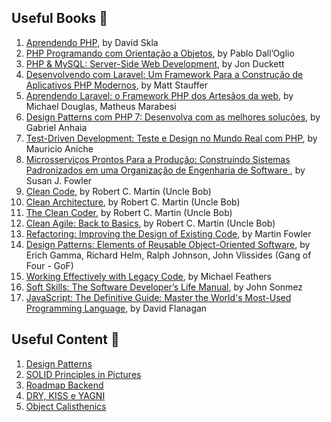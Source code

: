 ## Useful Books 📘
1. [Aprendendo PHP](https://www.amazon.com.br/Tour-C-2nd-Bjarne-Stroustrup/dp/0134997832/ref=sr_1_1?__mk_pt_BR=%C3%85M%C3%85%C5%BD%C3%95%C3%91&crid=1IR5XEA4IMCVQ&dchild=1&keywords=a+tour+of+c%2B%2B&qid=1597129065&sprefix=a+tour+of%2Caps%2C286&sr=8-1](https://www.amazon.com/Aprendendo-PHP-Em-Portuguese-Brasil/dp/8575225189)), by David Skla
2. [PHP Programando com Orientação a Objetos](https://www.amazon.com.br/PHP-Programando-com-Orienta%C3%A7%C3%A3o-Objetos-ebook/dp/B07G9PQJQR), by Pablo Dall’Oglio
3. [PHP & MySQL: Server-Side Web Development](https://www.amazon.com.br/PHP-MySQL-Server-side-Web-Development/dp/1119149223?source=ps-sl-shoppingads-lpcontext&psc=1&smid=A1ZZFT5FULY4LN), by Jon Duckett
4. [Desenvolvendo com Laravel: Um Framework Para a Construção de Aplicativos PHP Modernos](https://www.amazon.com.br/Desenvolvendo-Laravel-Framework-Constru%C3%A7%C3%A3o-Aplicativos/dp/8575225677/ref=asc_df_8575225677/?tag=googleshopp00-20&linkCode=df0&hvadid=379748659420&hvpos=&hvnetw=g&hvrand=8639817293522472754&hvpone=&hvptwo=&hvqmt=&hvdev=c&hvdvcmdl=&hvlocint=&hvlocphy=1031785&hvtargid=pla-812887615577&psc=1), by Matt Stauffer
5. [Aprendendo Laravel: o Framework PHP dos Artesãos da web](https://www.amazon.com.br/Aprendendo-Laravel-Framework-PHP-Artes%C3%A3os/dp/8575226282/ref=asc_df_8575226282/?tag=googleshopp00-20&linkCode=df0&hvadid=379748659420&hvpos=&hvnetw=g&hvrand=8639817293522472754&hvpone=&hvptwo=&hvqmt=&hvdev=c&hvdvcmdl=&hvlocint=&hvlocphy=1031785&hvtargid=pla-812887615617&psc=1), by Michael Douglas, Matheus Marabesi
6. [Design Patterns com PHP 7: Desenvolva com as melhores soluções](https://www.amazon.com.br/Design-Patterns-com-PHP-Desenvolva-ebook/dp/B07DNGL43S), by Gabriel Anhaia
7. [Test-Driven Development: Teste e Design no Mundo Real com PHP](https://www.amazon.com.br/Test-Driven-Development-Teste-Design-Mundo-ebook/dp/B019P7N0R8/ref=sr_1_1?__mk_pt_BR=%C3%85M%C3%85%C5%BD%C3%95%C3%91&crid=3C7WQ1J5LA1EH&keywords=tdd+php&qid=1651064137&sprefix=tdd+php%2Caps%2C299&sr=8-1), by Mauricio Aniche
8. [Microsserviços Prontos Para a Produção: Construindo Sistemas Padronizados em uma Organização de Engenharia de Software ](https://www.amazon.com.br/Microsservi%C3%A7os-Prontos-Para-Produ%C3%A7%C3%A3o-Padronizados/dp/8575226215/ref=pd_sbs_sccl_3_3/134-0153907-3537337?pd_rd_w=M08an&pf_rd_p=cd87be50-d82a-47b7-ba72-5e5ad9968f57&pf_rd_r=KGC9TX6WEMKC9P8ZKF54&pd_rd_r=506ea7d0-f1f2-4ed6-8e79-e8d4514feb15&pd_rd_wg=i3zaE&pd_rd_i=8575226215&psc=1), by Susan J. Fowler
9. [Clean Code](https://www.amazon.com.br/Clean-Code-Handbook-Software-Craftsmanship/dp/0132350882/ref=pd_day0_14_13?_encoding=UTF8&pd_rd_i=0132350882&pd_rd_r=3c78913f-2d33-4f25-946b-9f02b03e273e&pd_rd_w=w0mzy&pd_rd_wg=3bL6K&pf_rd_p=c4c4ce2a-5c19-402b-95c2-78b460af9127&pf_rd_r=WYY9E2E4CC6DXHS6XTX1&psc=1&refRID=WYY9E2E4CC6DXHS6XTX1), by Robert C. Martin (Uncle Bob)
10. [Clean Architecture](https://www.amazon.com.br/Clean-Architecture-Craftsmans-Software-Structure/dp/0134494164/ref=pd_bxgy_img_2/130-2934139-4618003?_encoding=UTF8&pd_rd_i=0134494164&pd_rd_r=07491272-a6d1-47bc-a4e3-32d9115de12e&pd_rd_w=9Qpx4&pd_rd_wg=JkbWa&pf_rd_p=cfb8196f-900f-4d57-8879-02619d5aab28&pf_rd_r=024KJ9B8B0K10JP0MFSS&psc=1&refRID=024KJ9B8B0K10JP0MFSS), by Robert C. Martin (Uncle Bob)
11. [The Clean Coder](https://www.amazon.com.br/Clean-Coder-Conduct-Professional-Programmers-ebook/dp/B0050JLC9Y/ref=sr_1_2?__mk_pt_BR=%C3%85M%C3%85%C5%BD%C3%95%C3%91&dchild=1&keywords=the+clean+coder&qid=1597129738&sr=8-2), by Robert C. Martin (Uncle Bob)
12. [Clean Agile: Back to Basics](https://www.amazon.com.br/Clean-Agile-Robert-C-Martin/dp/0135781868), by Robert C. Martin (Uncle Bob)
13. [Refactoring: Improving the Design of Existing Code](https://www.amazon.com.br/Refactoring-Improving-Design-Existing-Code/dp/0134757599), by Martin Fowler
14. [Design Patterns: Elements of Reusable Object-Oriented Software](https://www.amazon.com.br/Design-Patterns-Elements-Reusable-Object-Oriented/dp/0201633612/ref=pd_day0_14_8?_encoding=UTF8&pd_rd_i=0201633612&pd_rd_r=3c78913f-2d33-4f25-946b-9f02b03e273e&pd_rd_w=w0mzy&pd_rd_wg=3bL6K&pf_rd_p=c4c4ce2a-5c19-402b-95c2-78b460af9127&pf_rd_r=WYY9E2E4CC6DXHS6XTX1&psc=1&refRID=WYY9E2E4CC6DXHS6XTX1), by Erich Gamma, Richard Helm, Ralph Johnson, John Vlissides (Gang of Four - GoF)
15. [Working Effectively with Legacy Code](https://www.amazon.com.br/Working-Effectively-Legacy-Michael-Feathers/dp/0131177052), by Michael Feathers
16. [Soft Skills: The Software Developer’s Life Manual](https://www.amazon.com.br/Soft-Skills-Software-Developers-Manual/dp/1617292397), by John Sonmez
17. [JavaScript: The Definitive Guide: Master the World's Most-Used Programming Language](https://www.scribd.com/book/461623773/JavaScript-The-Definitive-Guide-Master-the-World-s-Most-Used-Programming-Language?utm_medium=cpc&utm_source=google_search&utm_campaign=3Q_Google_DSA_NB_RoW&utm_term=&utm_device=c&gclid=Cj0KCQjwwJuVBhCAARIsAOPwGARPU3fXq3iAudaiVjfZTS9p-kdO0MvO8jwOCH9rcYY-IuafKYbdGFIaAmedEALw_wcB), by David Flanagan

## Useful Content 🔗
1. [Design Patterns](https://refactoring.guru/design-patterns)
2. [SOLID Principles in Pictures](https://medium.com/backticks-tildes/the-s-o-l-i-d-principles-in-pictures-b34ce2f1e898)
3. [Roadmap Backend](https://roadmap.sh/backend)
4. [DRY, KISS e YAGNI](https://vinioolvrs.medium.com/conhe%C3%A7a-os-princ%C3%ADpios-dry-kiss-e-yagni-9fc4ab46b0b9)
5. [Object Calisthenics](https://dev.to/tadeubdev/object-calisthenics-with-php-en-2h4p)
